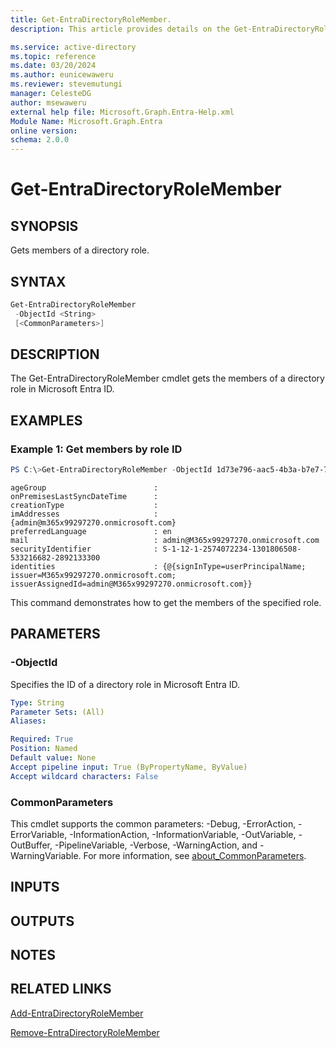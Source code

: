 ```yaml
---
title: Get-EntraDirectoryRoleMember.
description: This article provides details on the Get-EntraDirectoryRoleMember command.

ms.service: active-directory
ms.topic: reference
ms.date: 03/20/2024
ms.author: eunicewaweru
ms.reviewer: stevemutungi
manager: CelesteDG
author: msewaweru
external help file: Microsoft.Graph.Entra-Help.xml
Module Name: Microsoft.Graph.Entra
online version:
schema: 2.0.0
---
```


# Get-EntraDirectoryRoleMember

## SYNOPSIS
Gets members of a directory role.

## SYNTAX

```powershell
Get-EntraDirectoryRoleMember 
 -ObjectId <String> 
 [<CommonParameters>]
```

## DESCRIPTION
The Get-EntraDirectoryRoleMember cmdlet gets the members of a directory role in Microsoft Entra ID.

## EXAMPLES

### Example 1: Get members by role ID
```powershell
PS C:\>Get-EntraDirectoryRoleMember -ObjectId 1d73e796-aac5-4b3a-b7e7-74a3d1926a85
```
```Output
ageGroup                        :
onPremisesLastSyncDateTime      :
creationType                    :
imAddresses                     : {admin@m365x99297270.onmicrosoft.com}
preferredLanguage               : en
mail                            : admin@M365x99297270.onmicrosoft.com
securityIdentifier              : S-1-12-1-2574072234-1301806508-533216682-2892133300
identities                      : {@{signInType=userPrincipalName; issuer=M365x99297270.onmicrosoft.com; issuerAssignedId=admin@M365x99297270.onmicrosoft.com}}
```

This command demonstrates how to get the members of the specified role.

## PARAMETERS

### -ObjectId
Specifies the ID of a directory role in Microsoft Entra ID.

```yaml
Type: String
Parameter Sets: (All)
Aliases:

Required: True
Position: Named
Default value: None
Accept pipeline input: True (ByPropertyName, ByValue)
Accept wildcard characters: False
```

### CommonParameters
This cmdlet supports the common parameters: -Debug, -ErrorAction, -ErrorVariable, -InformationAction, -InformationVariable, -OutVariable, -OutBuffer, -PipelineVariable, -Verbose, -WarningAction, and -WarningVariable. For more information, see [about_CommonParameters](https://go.microsoft.com/fwlink/?LinkID=113216).

## INPUTS

## OUTPUTS

## NOTES

## RELATED LINKS

[Add-EntraDirectoryRoleMember](Add-EntraDirectoryRoleMember.md)

[Remove-EntraDirectoryRoleMember](Remove-EntraDirectoryRoleMember.md)

